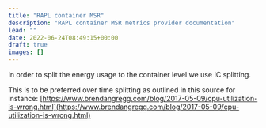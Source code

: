 ```yaml
---
title: "RAPL container MSR"
description: "RAPL container MSR metrics provider documentation"
lead: ""
date: 2022-06-24T08:49:15+00:00
draft: true
images: []
---
```


In order to split the energy usage to the container level we use IC splitting.

This is to be preferred over time splitting as outlined in this source for instance:
[https://www.brendangregg.com/blog/2017-05-09/cpu-utilization-is-wrong.html](https://www.brendangregg.com/blog/2017-05-09/cpu-utilization-is-wrong.html)
